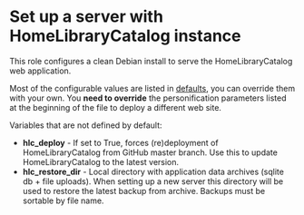 # Set up a server with HomeLibraryCatalog instance

This role configures a clean Debian install to serve the HomeLibraryCatalog web
application.

Most of the configurable values are listed in [defaults](defaults/main.yml), you
can override them with your own. You **need to override** the personification
parameters listed at the beginning of the file to deploy a different web site.

Variables that are not defined by default:

- **hlc_deploy** -
  If set to True, forces (re)deployment of HomeLibraryCatalog from GitHub master
  branch. Use this to update HomeLibraryCatalog to the latest version.
- **hlc_restore_dir** -
  Local directory with application data archives (sqlite db + file uploads).
  When setting up a new server this directory will be used to restore the latest
  backup from archive. Backups must be sortable by file name.
